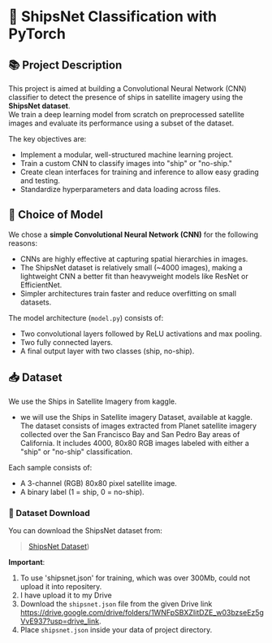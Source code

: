 # 🚢 ShipsNet Classification with PyTorch

## 📚 Project Description

This project is aimed at building a Convolutional Neural Network (CNN) classifier to detect the presence of ships in satellite imagery using the **ShipsNet dataset**.  
We train a deep learning model from scratch on preprocessed satellite images and evaluate its performance using a subset of the dataset.

The key objectives are:
- Implement a modular, well-structured machine learning project.
- Train a custom CNN to classify images into "ship" or "no-ship."
- Create clean interfaces for training and inference to allow easy grading and testing.
- Standardize hyperparameters and data loading across files.

## 🧠 Choice of Model

We chose a **simple Convolutional Neural Network (CNN)** for the following reasons:
- CNNs are highly effective at capturing spatial hierarchies in images.
- The ShipsNet dataset is relatively small (~4000 images), making a lightweight CNN a better fit than heavyweight models like ResNet or EfficientNet.
- Simpler architectures train faster and reduce overfitting on small datasets.

The model architecture (`model.py`) consists of:
- Two convolutional layers followed by ReLU activations and max pooling.
- Two fully connected layers.
- A final output layer with two classes (ship, no-ship).

## 📥 Dataset

We use the  Ships in Satellite Imagery from kaggle.

- we will use the Ships in Satellite imagery Dataset, available at kaggle. The dataset consists of images extracted from Planet satellite imagery collected over the San Francisco Bay and San Pedro Bay areas of California. It includes 4000, 80x80 RGB images labeled with either a "ship" or "no-ship" classification.

Each sample consists of:
- A 3-channel (RGB) 80x80 pixel satellite image.
- A binary label (1 = ship, 0 = no-ship).

### 🔗 Dataset Download

You can download the ShipsNet dataset from:

> [ShipsNet Dataset](https://www.kaggle.com/datasets/rhammell/ships-in-satellite-imagery/data))

**Important**:
1. To use 'shipsnet.json' for training, which was over 300Mb, could not upload it into repositery.
2. I have upload it to my Drive
3. Download the `shipsnet.json` file from the given Drive link https://drive.google.com/drive/folders/1WNFpSBXZIitDZE_w03bzseEz5gVvE937?usp=drive_link.
4. Place `shipsnet.json` inside your data of project directory.


